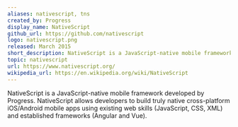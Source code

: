 ```yaml
---
aliases: nativescript, tns
created_by: Progress
display_name: NativeScript
github_url: https://github.com/nativescript
logo: nativescript.png
released: March 2015
short_description: NativeScript is a JavaScript-native mobile framework developed by Progress.
topic: nativescript
url: https://www.nativescript.org/
wikipedia_url: https://en.wikipedia.org/wiki/NativeScript
---
```

NativeScript is a JavaScript-native mobile framework developed by Progress. NativeScript allows developers to build truly native cross-platform iOS/Android mobile apps using existing web skills (JavaScript, CSS, XML) and established frameworks (Angular and Vue).